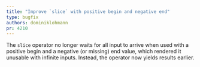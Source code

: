 ```yaml
---
title: "Improve `slice` with positive begin and negative end"
type: bugfix
authors: dominiklohmann
pr: 4210
---
```


The `slice` operator no longer waits for all input to arrive when used with a
positive begin and a negative (or missing) end value, which rendered it unusable
with infinite inputs. Instead, the operator now yields results earlier.
